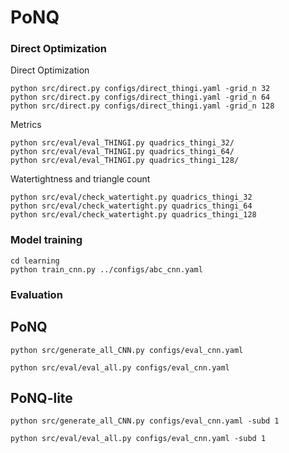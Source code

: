

# PoNQ

### Direct Optimization

Direct Optimization

````
python src/direct.py configs/direct_thingi.yaml -grid_n 32
python src/direct.py configs/direct_thingi.yaml -grid_n 64
python src/direct.py configs/direct_thingi.yaml -grid_n 128
````

Metrics 

````
python src/eval/eval_THINGI.py quadrics_thingi_32/
python src/eval/eval_THINGI.py quadrics_thingi_64/
python src/eval/eval_THINGI.py quadrics_thingi_128/
````

Watertightness and triangle count

````
python src/eval/check_watertight.py quadrics_thingi_32
python src/eval/check_watertight.py quadrics_thingi_64
python src/eval/check_watertight.py quadrics_thingi_128
````

### Model training

```
cd learning
python train_cnn.py ../configs/abc_cnn.yaml
```



### Evaluation

## PoNQ
```
python src/generate_all_CNN.py configs/eval_cnn.yaml
```

```
python src/eval/eval_all.py configs/eval_cnn.yaml
```

## PoNQ-lite

```
python src/generate_all_CNN.py configs/eval_cnn.yaml -subd 1
```

```
python src/eval/eval_all.py configs/eval_cnn.yaml -subd 1
```